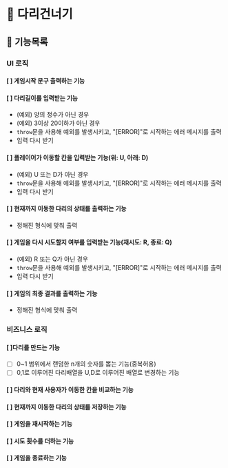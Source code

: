 # 🦑 다리건너기

## 🐾 기능목록

### UI 로직

#### [ ] 게임시작 문구 출력하는 기능

#### [ ] 다리길이를 입력받는 기능

- (예외) 양의 정수가 아닌 경우
- (예외) 3이상 20이하가 아닌 경우
- `throw`문을 사용해 예외를 발생시키고, "[ERROR]"로 시작하는 에러 메시지를 출력
- 입력 다시 받기

#### [ ] 플레이어가 이동할 칸을 입력받는 기능(위: U, 아래: D)

- (예외) U 또는 D가 아닌 경우
- `throw`문을 사용해 예외를 발생시키고, "[ERROR]"로 시작하는 에러 메시지를 출력
- 입력 다시 받기

#### [ ] 현재까지 이동한 다리의 상태를 출력하는 기능

- 정해진 형식에 맞춰 출력

#### [ ] 게임을 다시 시도할지 여부를 입력받는 기능(재시도: R, 종료: Q)

- (예외) R 또는 Q가 아닌 경우
- `throw`문을 사용해 예외를 발생시키고, "[ERROR]"로 시작하는 에러 메시지를 출력
- 입력 다시 받기

#### [ ] 게임의 최종 결과를 출력하는 기능

- 정해진 형식에 맞춰 출력

### 비즈니스 로직

#### [ ]다리를 만드는 기능

- [ ] 0~1 범위에서 랜덤한 n개의 숫자를 뽑는 기능(중복허용)
- [ ] 0,1로 이루어진 다리배열을 U,D로 이루어진 배열로 변경하는 기능

#### [ ] 다리와 현재 사용자가 이동한 칸을 비교하는 기능

#### [ ] 현재까지 이동한 다리의 상태를 저장하는 기능

#### [ ] 게임을 재시작하는 기능

#### [ ] 시도 횟수를 더하는 기능

#### [ ] 게임을 종료하는 기능
